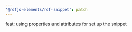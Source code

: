 ```yaml
---
'@rdfjs-elements/rdf-snippet': patch
---
```


feat: using properties and attributes for set up the snippet
